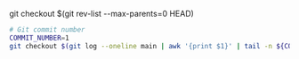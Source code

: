 git checkout $(git rev-list --max-parents=0 HEAD)

```sh
# Git commit number
COMMIT_NUMBER=1
git checkout $(git log --oneline main | awk '{print $1}' | tail -n ${COMMIT_NUMBER} | head -n 1)
```